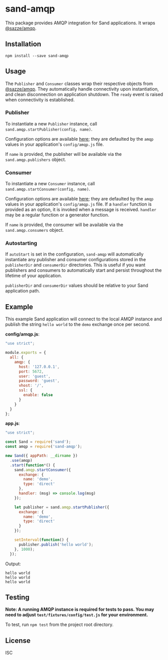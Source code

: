 # sand-amqp
This package provides AMQP integration for Sand applications. It wraps [@sazze/amqp](https://github.com/sazze/node-amqp).

## Installation
`npm install --save sand-amqp`

## Usage
The `Publisher` and `Consumer` classes wrap their respective objects from [@sazze/amqp](https://github.com/sazze/node-amqp/tree/development/master/lib). They automatically handle connectivity upon instantiation, and clean disconnection on application shutdown. The `ready` event is raised when connectivity is established.

### Publisher
To instantiate a new `Publisher` instance, call `sand.amqp.startPublisher(config, name)`.

Configuration options are available [here](https://github.com/sazze/node-amqp/blob/development/master/lib/publisher.js); they are defaulted by the `amqp` values in your application's `config/amqp.js` file.
 
If `name` is provided, the publisher will be available via the `sand.amqp.publishers` object.

### Consumer
To instantiate a new `Consumer` instance, call `sand.amqp.startConsumer(config, name)`. 

Configuration options are available [here](https://github.com/sazze/node-amqp/blob/development/master/lib/consumer.js); they are defaulted by the `amqp` values in your application's `config/amqp.js` file. If a `handler` function is provided as an option, it is invoked when a message is received. `handler` may be a regular function or a generator function.

If `name` is provided, the consumer will be available via the `sand.amqp.consumers` object.  


### Autostarting
If `autoStart` is set in the configuration, `sand-amqp` will automatically instantiate any publisher and consumer configurations stored in the `publisherDir` and  `consumerDir` directories. This is useful if you want publishers and consumers to automatically start and persist throughout the lifetime of your application.

`publisherDir` and `consumerDir` values should be relative to your Sand application path.

## Example
This example Sand application will connect to the local AMQP instance and publish the string `hello world` to the `demo` exchange once per second.

**config/amqp.js**:
```js
"use strict";

module.exports = {
  all: {
    amqp: {
      host: '127.0.0.1',
      port: 5672,
      user: 'guest',
      password: 'guest',
      vhost: '/',
      ssl: {
        enable: false
      }
    }
  }
};
```

**app.js**:
```js
"use strict";

const Sand = require('sand');
const amqp = require('sand-amqp');

new Sand({ appPath: __dirname })
  .use(amqp)
  .start(function*() {
    sand.amqp.startConsumer({
      exchange: {
        name: 'demo',
        type: 'direct'
      },
      handler: (msg) => console.log(msg)
    });

    let publisher = sand.amqp.startPublisher({
      exchange: {
        name: 'demo',
        type: 'direct'
      }
    });

    setInterval(function() {
      publisher.publish('hello world');
    }, 1000);
  });
```

Output:
```
hello world
hello world
hello world
```

## Testing
**Note: A running AMQP instance is required for tests to pass. You may need to adjust `test/fixtures/config/test.js` for your environment.**

To test, run `npm test` from the project root directory.


## License
ISC